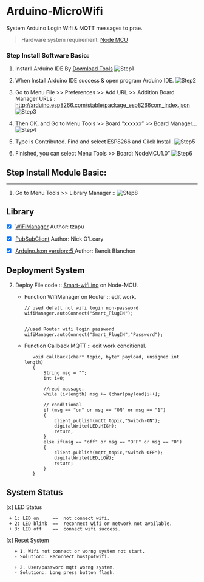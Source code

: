 # Arduino-MicroWifi

System Arduino Login Wifi & MQTT messages to prae.

> Hardware system requirement: [Node MCU](https://en.wikipedia.org/wiki/NodeMCU)

### Step Install Software Basic:
1. Instarll Arduino IDE By [Download Tools](https://www.arduino.cc/en/Main/Software)
![Step1](https://i.imgur.com/Hu2mGe1.png)

2. When Install Arduino IDE success & open program Arduino IDE.
![Step2](https://i.imgur.com/YYMRgwD.png)

3. Go to Menu File >> Preferences >> Add URL >> Addition Board Manager URLs : http://arduino.esp8266.com/stable/package_esp8266com_index.json
![Step3](https://i.imgur.com/BiQKg5M.png)

4. Then OK, and Go to Menu Tools >> Board:”xxxxxx” >> Board Manager…
![Step4](https://i.imgur.com/SoqdNBm.png)

5. Type is Contributed. Find and select ESP8266 and Cilck Install.
![Step5](https://i.imgur.com/oJRtwOE.png)

6. Finished, you can select Menu Tools >> Board: NodeMCU1.0”
![Step6](https://i.imgur.com/EuBfAoa.png)

## Step Install Module Basic:
---
1. Go to Menu Tools  >> Library Manager ::
![Step8](https://i.imgur.com/UXUe3Mb.png)

## Library
- [x] [WiFiManager](https://github.com/tzapu/WiFiManager) Author: tzapu

- [x] [PubSubClient](https://github.com/knolleary/pubsubclient) Author: Nick O'Leary

- [x] [ArduinoJson version::5 ](https://github.com/bblanchon/ArduinoJson) Author: Benoit Blanchon

## Deployment System
2. Deploy File code :: [Smart-wifi.ino]() on Node-MCU.

   - Function WifiManager on Router :: edit work.
        ```
        // used defalt not wifi login non-password
        wifiManager.autoConnect("Smart_PlugIN");


        //used Router wifi login password
        wifiManager.autoConnect("Smart_PlugIN","Password");
        ```

   - Function Callback MQTT :: edit work conditional.
     ```
        void callback(char* topic, byte* payload, unsigned int length) 
        {
            String msg = "";
            int i=0;

            //read massage. 
            while (i<length) msg += (char)payload[i++];

            // conditional
            if (msg == "on" or msg == "ON" or msg == "1") 
            {
                client.publish(mqtt_topic,"Switch-ON"); 
                digitalWrite(LED,HIGH);
                return;
            }
            else if(msg == "off" or msg == "OFF" or msg == "0")
            {
                client.publish(mqtt_topic,"Switch-OFF"); 
                digitalWrite(LED,LOW);
                return;
            }
        }
     ```

## System Status
 [x] LED Status
 ```
  + 1: LED on     ==  not connect wifi.
  + 2: LED blink  ==  reconnect wifi or network not available.
  + 3: LED off    ==  connect wifi success.
 ```

 [x] Reset System
 ```
    + 1. Wifi not connect or worng system not start.    
    - Solution:: Reconnect hostpotwifi.
    
    + 2. User/password mqtt worng system.    
    - Solution:: Long press button flash.
 ```